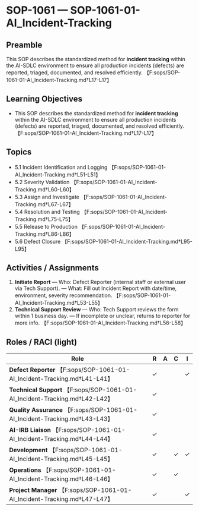 # SOP-1061 — SOP-1061-01-AI\_Incident-Tracking

## Preamble
This SOP describes the standardized method for **incident tracking** within the AI-SDLC environment to ensure all production incidents (defects) are reported, triaged, documented, and resolved efficiently. 【F:sops/SOP-1061-01-AI_Incident-Tracking.md†L17-L17】

## Learning Objectives
- This SOP describes the standardized method for **incident tracking** within the AI-SDLC environment to ensure all production incidents (defects) are reported, triaged, documented, and resolved efficiently. 【F:sops/SOP-1061-01-AI_Incident-Tracking.md†L17-L17】

## Topics
- 5.1 Incident Identification and Logging 【F:sops/SOP-1061-01-AI_Incident-Tracking.md†L51-L51】
- 5.2 Severity Validation 【F:sops/SOP-1061-01-AI_Incident-Tracking.md†L60-L60】
- 5.3 Assign and Investigate 【F:sops/SOP-1061-01-AI_Incident-Tracking.md†L67-L67】
- 5.4 Resolution and Testing 【F:sops/SOP-1061-01-AI_Incident-Tracking.md†L75-L75】
- 5.5 Release to Production 【F:sops/SOP-1061-01-AI_Incident-Tracking.md†L86-L86】
- 5.6 Defect Closure 【F:sops/SOP-1061-01-AI_Incident-Tracking.md†L95-L95】

## Activities / Assignments
1) **Initiate Report** — Who: Defect Reporter (internal staff or external user via Tech Support). — What: Fill out Incident Report with date/time, environment, severity recommendation. 【F:sops/SOP-1061-01-AI_Incident-Tracking.md†L53-L55】
2) **Technical Support Review** — Who: Tech Support reviews the form within 1 business day. — If incomplete or unclear, returns to reporter for more info. 【F:sops/SOP-1061-01-AI_Incident-Tracking.md†L56-L58】

## Roles / RACI (light)
| Role | R | A | C | I |
|---|---|---|---|---|
| **Defect Reporter** 【F:sops/SOP-1061-01-AI_Incident-Tracking.md†L41-L41】 | ✓ |  |  | ✓ |
| **Technical Support** 【F:sops/SOP-1061-01-AI_Incident-Tracking.md†L42-L42】 | ✓ |  |  |  |
| **Quality Assurance** 【F:sops/SOP-1061-01-AI_Incident-Tracking.md†L43-L43】 | ✓ |  |  |  |
| **AI-IRB Liaison** 【F:sops/SOP-1061-01-AI_Incident-Tracking.md†L44-L44】 | ✓ |  |  |  |
| **Development** 【F:sops/SOP-1061-01-AI_Incident-Tracking.md†L45-L45】 | ✓ |  | ✓ | ✓ |
| **Operations** 【F:sops/SOP-1061-01-AI_Incident-Tracking.md†L46-L46】 | ✓ |  | ✓ |  |
| **Project Manager** 【F:sops/SOP-1061-01-AI_Incident-Tracking.md†L47-L47】 | ✓ |  |  | ✓ |
